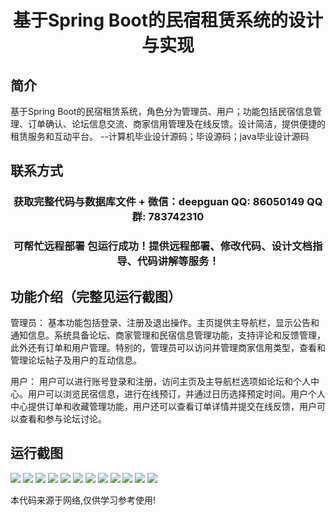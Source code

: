<p><h1 align="center">基于Spring Boot的民宿租赁系统的设计与实现</h1></p>

## 简介
基于Spring Boot的民宿租赁系统，角色分为管理员、用户；功能包括民宿信息管理、订单确认、论坛信息交流、商家信用管理及在线反馈。设计简洁，提供便捷的租赁服务和互动平台。    --计算机毕业设计源码；毕设源码；java毕业设计源码


## 联系方式
<p><h3 align="center">获取完整代码与数据库文件 + 微信：deepguan QQ: 86050149 QQ群: 783742310</h3></p>
<p><h3 align="center">可帮忙远程部署 包运行成功！提供远程部署、修改代码、设计文档指导、代码讲解等服务！</h3></p>

## 功能介绍（完整见运行截图）
管理员： 基本功能包括登录、注册及退出操作。主页提供主导航栏，显示公告和通知信息。系统具备论坛、商家管理和民宿信息管理功能，支持评论和反馈管理，此外还有订单和用户管理。特别的，管理员可以访问并管理商家信用类型，查看和管理论坛帖子及用户的互动信息。

用户： 用户可以进行账号登录和注册，访问主页及主导航栏选项如论坛和个人中心。用户可以浏览民宿信息，进行在线预订，并通过日历选择预定时间。用户个人中心提供订单和收藏管理功能，用户还可以查看订单详情并提交在线反馈，用户可以查看和参与论坛讨论。


## 运行截图
![](https://bs-1329754181.cos.ap-shanghai.myqcloud.com/spring/AirbnbRentalSystemDesignAndImplementation/img/001.jpg)
![](https://bs-1329754181.cos.ap-shanghai.myqcloud.com/spring/AirbnbRentalSystemDesignAndImplementation/img/002.jpg)
![](https://bs-1329754181.cos.ap-shanghai.myqcloud.com/spring/AirbnbRentalSystemDesignAndImplementation/img/003.jpg)
![](https://bs-1329754181.cos.ap-shanghai.myqcloud.com/spring/AirbnbRentalSystemDesignAndImplementation/img/004.jpg)
![](https://bs-1329754181.cos.ap-shanghai.myqcloud.com/spring/AirbnbRentalSystemDesignAndImplementation/img/005.jpg)
![](https://bs-1329754181.cos.ap-shanghai.myqcloud.com/spring/AirbnbRentalSystemDesignAndImplementation/img/006.jpg)
![](https://bs-1329754181.cos.ap-shanghai.myqcloud.com/spring/AirbnbRentalSystemDesignAndImplementation/img/007.jpg)
![](https://bs-1329754181.cos.ap-shanghai.myqcloud.com/spring/AirbnbRentalSystemDesignAndImplementation/img/008.jpg)
![](https://bs-1329754181.cos.ap-shanghai.myqcloud.com/spring/AirbnbRentalSystemDesignAndImplementation/img/009.jpg)
![](https://bs-1329754181.cos.ap-shanghai.myqcloud.com/spring/AirbnbRentalSystemDesignAndImplementation/img/010.jpg)
![](https://bs-1329754181.cos.ap-shanghai.myqcloud.com/spring/AirbnbRentalSystemDesignAndImplementation/img/011.jpg)
![](https://bs-1329754181.cos.ap-shanghai.myqcloud.com/spring/AirbnbRentalSystemDesignAndImplementation/img/012.jpg)

<p>本代码来源于网络,仅供学习参考使用!</p>
